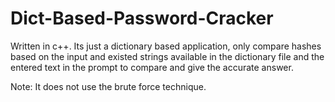 # Dict-Based-Password-Cracker
Written in c++. Its just a dictionary based application, only compare hashes based on the input and existed strings available in the dictionary file and the entered text in the prompt to compare and give the accurate answer. 

Note: It does not use the brute force technique.
